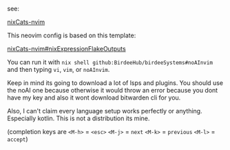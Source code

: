 see:

[nixCats-nvim](https://github.com/BirdeeHub/nixCats-nvim)

This neovim config is based on this template:

[nixCats-nvim#nixExpressionFlakeOutputs](https://github.com/BirdeeHub/nixCats-nvim/tree/main/nix/templates/nixExpressionFlakeOutputs)

You can run it with `nix shell github:BirdeeHub/birdeeSystems#noAInvim` and then typing `vi`, `vim`, or `noAInvim`.

Keep in mind its going to download a lot of lsps and plugins.
You should use the noAI one because otherwise it would throw an error because you dont have my key and also it wont download bitwarden cli for you.

Also, I can't claim every language setup works perfectly or anything. Especially kotlin. This is not a distribution its mine.

(completion keys are `<M-h>` = `<esc>` `<M-j>` = `next` `<M-k>` = `previous` `<M-l>` = `accept`)

